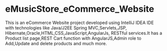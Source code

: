 # eMusicStore_eCommerce_Website
This is an eCommerce Website project developed using IntelliJ IDEA IDE with technologies like Java/J2EE Spring MVC,Servlets,JSP, Hibernate,Oracle,HTML,CSS,JavaScript,AngularJs, RESTful services.It has a Product list page,REST Cart function with AngularJS,Admin role to Add,Update and delete products and much more.
  

